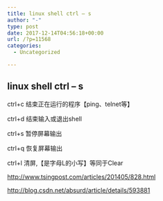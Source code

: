 ```yaml
---
title: linux shell ctrl – s
author: "-"
type: post
date: 2017-12-14T04:56:18+00:00
url: /?p=11568
categories:
  - Uncategorized

---
```

## linux shell ctrl – s
ctrl+c 结束正在运行的程序【ping、telnet等】
  
ctrl+d 结束输入或退出shell
  
ctrl+s 暂停屏幕输出
  
ctrl+q 恢复屏幕输出
  
ctrl+l 清屏,【是字母L的小写】等同于Clear

http://www.tsingpost.com/articles/201405/828.html
  
http://blog.csdn.net/absurd/article/details/593881